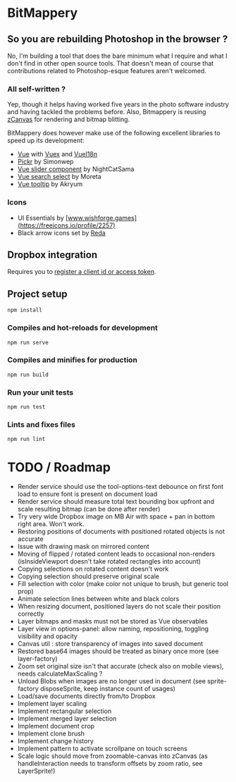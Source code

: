 # BitMappery

## So you are rebuilding Photoshop in the browser ?

No, I'm building a tool that does the bare minimum what I require and what I don't
find in other open source tools. That doesn't mean of course that contributions
related to Photoshop-esque features aren't welcomed.

### All self-written ?

Yep, though it helps having worked five years in the photo software industry and having
tackled the problems before. Also, Bitmappery is reusing [zCanvas](https://github.com/igorski/zCanvas)
for rendering and bitmap blitting.

BitMappery does however make use of the following excellent libraries to speed up its development:

 * [Vue](https://github.com/vuejs/vue) with [Vuex](https://github.com/vuejs/vuex) and [VueI18n](https://github.com/kazupon/vue-i18n)
 * [Pickr](https://github.com/Simonwep/pickr) by Simonwep
 * [Vue slider component](https://github.com/NightCatSama/vue-slider-component) by NightCatSama
 * [Vue search select](https://github.com/moreta/vue-search-select#readme) by Moreta
 * [Vue tooltip](https://github.com/Akryum/v-tooltip) by Akryum

### Icons

* UI Essentials by [www.wishforge.games](https://freeicons.io/profile/2257)
* Black arrow icons set by [Reda](https://freeicons.io/profile/6156)

## Dropbox integration

Requires you to [register a client id or access token](https://www.dropbox.com/developers/apps).

## Project setup
```
npm install
```

### Compiles and hot-reloads for development
```
npm run serve
```

### Compiles and minifies for production
```
npm run build
```

### Run your unit tests
```
npm run test
```

### Lints and fixes files
```
npm run lint
```

# TODO / Roadmap

* Render service should use the tool-options-text debounce on first font load to ensure font is present on document load
* Render service should measure total text bounding box upfront and scale resulting bitmap (can be done after render)
* Try very wide Dropbox image on MB Air with space + pan in bottom right area. Won't work.
* Restoring positions of documents with positioned rotated objects is not accurate
* Issue with drawing mask on mirrored content
* Moving of flipped / rotated content leads to occasional non-renders (isInsideViewport doesn't take rotated rectangles into account)
* Copying selections on rotated content doesn't work
* Copying selection should preserve original scale
* Fill selection with color (make color not unique to brush, but generic tool prop)
* Animate selection lines between white and black colors
* When resizing document, positioned layers do not scale their position correctly
* Layer bitmaps and masks must not be stored as Vue observables
* Layer view in options-panel: allow naming, repositioning, toggling visibility and opacity
* Canvas util : store transparency of images into saved document
* Restored base64 images should be treated as binary once more (see layer-factory)
* Zoom set original size isn't that accurate (check also on mobile views), needs calculateMaxScaling ?
* Unload Blobs when images are no longer used in document (see sprite-factory disposeSprite, keep instance count of usages)
* Load/save documents directly from/to Dropbox
* Implement layer scaling
* Implement rectangular selection
* Implement merged layer selection
* Implement document crop
* Implement clone brush
* Implement change history
* Implement pattern to activate scrollpane on touch screens
* Scale logic should move from zoomable-canvas into zCanvas (as handleInteraction needs to transform offsets by zoom ratio, see LayerSprite!)
